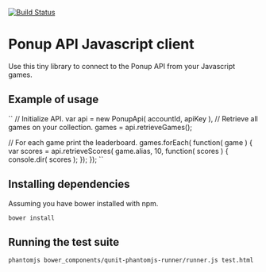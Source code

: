
[![Build Status](https://travis-ci.org/Ponup/api-js-client.svg?branch=master)](https://travis-ci.org/Ponup/api-js-client)

# Ponup API Javascript client

Use this tiny library to connect to the Ponup API from your Javascript games.

## Example of usage

``
// Initialize API.
var api = new PonupApi( accountId, apiKey ),
// Retrieve all games on your collection.
	games = api.retrieveGames();

// For each game print the leaderboard.
games.forEach( function( game ) {
	var scores = api.retrieveScores( game.alias, 10, function( scores ) {
		console.dir( scores );
	});
});
``

## Installing dependencies

Assuming you have bower installed with npm.

``
bower install
``

## Running the test suite

``
phantomjs bower_components/qunit-phantomjs-runner/runner.js test.html
``

